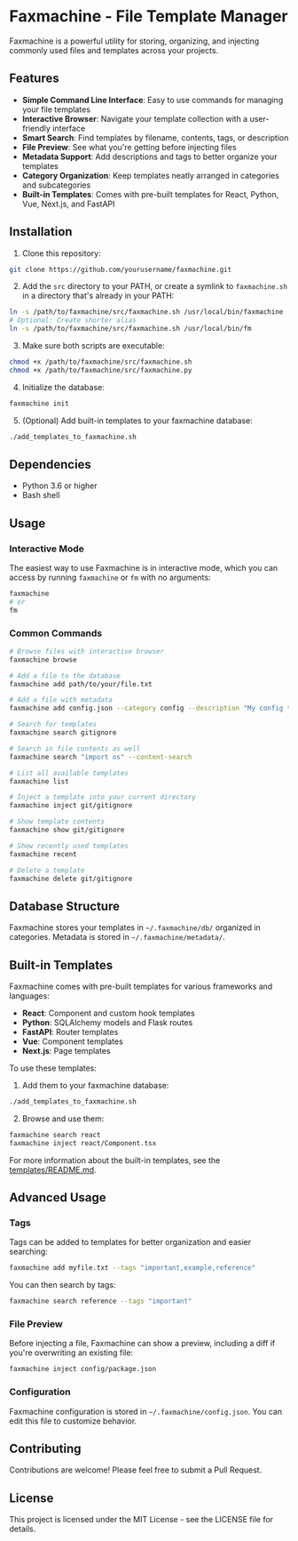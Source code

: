 # Faxmachine - File Template Manager

Faxmachine is a powerful utility for storing, organizing, and injecting commonly used files and templates across your projects.

## Features

- **Simple Command Line Interface**: Easy to use commands for managing your file templates
- **Interactive Browser**: Navigate your template collection with a user-friendly interface
- **Smart Search**: Find templates by filename, contents, tags, or description
- **File Preview**: See what you're getting before injecting files
- **Metadata Support**: Add descriptions and tags to better organize your templates
- **Category Organization**: Keep templates neatly arranged in categories and subcategories
- **Built-in Templates**: Comes with pre-built templates for React, Python, Vue, Next.js, and FastAPI

## Installation

1. Clone this repository:
```bash
git clone https://github.com/yourusername/faxmachine.git
```

2. Add the `src` directory to your PATH, or create a symlink to `faxmachine.sh` in a directory that's already in your PATH:
```bash
ln -s /path/to/faxmachine/src/faxmachine.sh /usr/local/bin/faxmachine
# Optional: Create shorter alias
ln -s /path/to/faxmachine/src/faxmachine.sh /usr/local/bin/fm
```

3. Make sure both scripts are executable:
```bash
chmod +x /path/to/faxmachine/src/faxmachine.sh
chmod +x /path/to/faxmachine/src/faxmachine.py
```

4. Initialize the database:
```bash
faxmachine init
```

5. (Optional) Add built-in templates to your faxmachine database:
```bash
./add_templates_to_faxmachine.sh
```

## Dependencies

- Python 3.6 or higher
- Bash shell

## Usage

### Interactive Mode

The easiest way to use Faxmachine is in interactive mode, which you can access by running `faxmachine` or `fm` with no arguments:

```bash
faxmachine
# or
fm
```

### Common Commands

```bash
# Browse files with interactive browser
faxmachine browse

# Add a file to the database
faxmachine add path/to/your/file.txt

# Add a file with metadata
faxmachine add config.json --category config --description "My config template" --tags "json,config,template"

# Search for templates
faxmachine search gitignore

# Search in file contents as well
faxmachine search "import os" --content-search

# List all available templates
faxmachine list

# Inject a template into your current directory
faxmachine inject git/gitignore

# Show template contents
faxmachine show git/gitignore

# Show recently used templates
faxmachine recent

# Delete a template
faxmachine delete git/gitignore
```

## Database Structure

Faxmachine stores your templates in `~/.faxmachine/db/` organized in categories. Metadata is stored in `~/.faxmachine/metadata/`.

## Built-in Templates

Faxmachine comes with pre-built templates for various frameworks and languages:

- **React**: Component and custom hook templates
- **Python**: SQLAlchemy models and Flask routes
- **FastAPI**: Router templates
- **Vue**: Component templates
- **Next.js**: Page templates

To use these templates:

1. Add them to your faxmachine database:
```bash
./add_templates_to_faxmachine.sh
```

2. Browse and use them:
```bash
faxmachine search react
faxmachine inject react/Component.tsx
```

For more information about the built-in templates, see the [templates/README.md](templates/README.md).

## Advanced Usage

### Tags

Tags can be added to templates for better organization and easier searching:

```bash
faxmachine add myfile.txt --tags "important,example,reference"
```

You can then search by tags:

```bash
faxmachine search reference --tags "important"
```

### File Preview

Before injecting a file, Faxmachine can show a preview, including a diff if you're overwriting an existing file:

```bash
faxmachine inject config/package.json
```

### Configuration

Faxmachine configuration is stored in `~/.faxmachine/config.json`. You can edit this file to customize behavior.

## Contributing

Contributions are welcome! Please feel free to submit a Pull Request.

## License

This project is licensed under the MIT License - see the LICENSE file for details. 